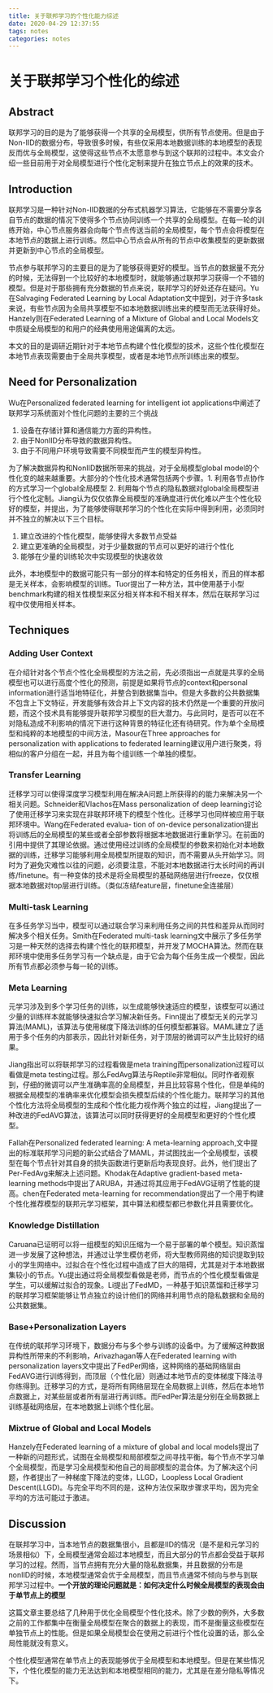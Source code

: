 ```yaml
---
title: 关于联邦学习的个性化能力综述
date: 2020-04-29 12:37:55
tags: notes
categories: notes
---
```


# 关于联邦学习个性化的综述

## Abstract

联邦学习的目的是为了能够获得一个共享的全局模型，供所有节点使用。但是由于Non-IID的数据分布，导致很多时候，有些仅采用本地数据训练的本地模型的表现反而优与全局模型，这使得这些节点不太愿意参与到这个联邦的过程中。本文会介绍一些目前用于对全局模型进行个性化定制来提升在独立节点上的效果的技术。

## Introduction

联邦学习是一种针对Non-IID数据的分布式机器学习算法，它能够在不需要分享各自节点的数据的情况下使得多个节点协同训练一个共享的全局模型。在每一轮的训练开始，中心节点服务器会向每个节点传送当前的全局模型，每个节点会将模型在本地节点的数据上进行训练。然后中心节点会从所有的节点中收集模型的更新数据并更新到中心节点的全局模型。

节点参与联邦学习的主要目的是为了能够获得更好的模型。当节点的数据量不充分的时候，无法得到一个比较好的本地模型时，就能够通过联邦学习获得一个不错的模型。但是对于那些拥有充分数据的节点来说，联邦学习的好处还存在疑问。Yu在Salvaging Federated Learning by Local Adaptation文中提到，对于许多task来说，有些节点因为全局共享模型不如本地数据训练出来的模型而无法获得好处。Hanzely则在Federated Learning of a Mixture of Global and Local Models文中质疑全局模型的和用户的经典使用用途偏离的太远。

本文的目的是调研近期针对于本地节点构建个性化模型的技术，这些个性化模型在本地节点表现需要由于全局共享模型，或者是本地节点所训练出来的模型。

## Need for Personalization

Wu在Personalized federated learning for intelligent iot applications中阐述了联邦学习系统面对个性化问题的主要的三个挑战

1. 设备在存储计算和通信能力方面的异构性。 
2. 由于NonIID分布导致的数据异构性。 
3. 由于不同用户环境导致需要不同模型而产生的模型异构性。

为了解决数据异构和NonIID数据所带来的挑战，对于全局模型global model的个性化变的越来越重要。大部分的个性化技术通常包括两个步骤。1. 利用各节点协作的方式学习一个global全局模型 2. 利用每个节点的隐私数据对global全局模型进行个性化定制。Jiang认为仅仅依靠全局模型的准确度进行优化难以产生个性化较好的模型，并提出，为了能够使得联邦学习的个性化在实际中得到利用，必须同时并不独立的解决以下三个目标。

1. 建立改进的个性化模型，能够使得大多数节点受益
2. 建立更准确的全局模型，对于少量数据的节点可以更好的进行个性化
3. 能够在少量的训练轮次中实现模型的快速收敛

此外，本地模型中的数据可能只有一部分的样本和特定的任务相关，而且的样本都是无关样本，会影响模型的训练。Tuor提出了一种方法，其中使用基于小型benchmark构建的相关性模型来区分相关样本和不相关样本，然后在联邦学习过程中仅使用相关样本。

## Techniques

### Adding User Context

在介绍针对各个节点个性化全局模型的方法之前，先必须指出一点就是共享的全局模型也可以进行高度个性化的预测，前提是如果将节点的context和personal information进行适当地特征化，并整合到数据集当中。但是大多数的公共数据集不包含上下文特征，开发能够有效合并上下文内容的技术仍然是一个重要的开放问题，而这个技术具有能够提升联邦学习模型的巨大潜力。与此同时，是否可以在不对隐私造成不利影响的情况下进行这种背景的特征化还有待研究。作为单个全局模型和纯粹的本地模型的中间方法，Masour在Three approaches for personalization with applications to federated learning建议用户进行聚类，将相似的客户分组在一起，并且为每个组训练一个单独的模型。

### Transfer Learning

迁移学习可以使得深度学习模型利用在解决A问题上所获得的的能力来解决另一个相关问题。Schneider和Vlachos在Mass personalization of deep learning讨论了使用迁移学习来实现在非联邦环境下的模型个性化。迁移学习也同样被应用于联邦环境中。Wang在Federated evalua- tion of on-device personalization提出将训练后的全局模型的某些或者全部参数将根据本地数据进行重新学习。在前面的引用中提供了其理论依据。通过使用经过训练的全局模型的参数来初始化对本地数据的训练，迁移学习能够利用全局模型所提取的知识，而不需要从头开始学习。同时为了避免灾难性以往的问题，必须要注意，不能对本地数据进行太长时间的再训练/finetune。有一种变体的技术是将全局模型的基础网络层进行freeze，仅仅根据本地数据对top层进行训练。（类似冻结feature层，finetune全连接层）

### Multi-task Learning

在多任务学习当中，模型可以通过联合学习来利用任务之间的共性和差异从而同时解决多个相关任务。Smith在Federated multi-task learning文中展示了多任务学习是一种天然的选择去构建个性化的联邦模型，并开发了MOCHA算法。然而在联邦环境中使用多任务学习有一个缺点是，由于它会为每个任务生成一个模型，因此所有节点都必须参与每一轮的训练。

### Meta Learning

元学习涉及到多个学习任务的训练，以生成能够快速适应的模型，该模型可以通过少量的训练样本就能够快速拟合学习解决新任务。Finn提出了模型无关的元学习算法(MAML)，该算法与使用梯度下降法训练的任何模型都兼容。MAML建立了适用于多个任务的内部表示，因此针对新任务，对于顶层的微调可以产生比较好的结果。

Jiang指出可以将联邦学习的过程看做是meta training而personalization过程可以看做是meta testing过程。那么FedAvg算法与Reptile非常相似。同时作者观察到，仔细的微调可以产生准确率高的全局模型，并且比较容易个性化，但是单纯的根据全局模型的准确率来优化模型会损失模型后续的个性化能力。联邦学习的其他个性化方法将全局模型的生成和个性化能力视作两个独立的过程，Jiang提出了一种改进的FedAVG算法，该算法可以同时获得更好的全局模型和更好的个性化模型。

Fallah在Personalized federated learning: A meta-learning approach,文中提出的标准联邦学习问题的新公式结合了MAML，并试图找出一个全局模型，该模型在每个节点针对其自身的损失函数进行更新后均表现良好。此外，他们提出了Per-FedAvg来解决上述问题。Khodak在Adaptive gradient-based meta-learning methods中提出了ARUBA，并通过将其应用于FedAVG证明了性能的提高。chen在Federated meta-learning for recommendation提出了一个用于构建个性化推荐模型的联邦元学习框架，其中算法和模型都已参数化并且需要优化。

### Knowledge Distillation

Caruana已证明可以将一组模型的知识压缩为一个易于部署的单个模型。知识蒸馏进一步发展了这种想法，并通过让学生模仿老师，将大型教师网络的知识提取到较小的学生网络中。过拟合在个性化过程中造成了巨大的阻碍，尤其是对于本地数据集较小的节点。Yu提出通过将全局模型看做是老师，而节点的个性化模型看做是学生，可以缓解过拟合的现象。Li提出了FedMD，一种基于知识蒸馏和迁移学习的联邦学习框架能够让节点独立的设计他们的网络并利用节点的隐私数据和全局的公共数据集。

### Base+Personalization Layers

在传统的联邦学习环境下，数据分布与多个参与训练的设备中。为了缓解这种数据异构性所带来的不利影响，Arivazhagan等人在Federated learning with personalization layers文中提出了FedPer网络，这种网络的基础网络层由FedAVG进行训练得到，而顶层（个性化层）则通过本地节点的变体梯度下降法寻你练得到。迁移学习的方式，是将所有网络层现在全局数据上训练，然后在本地节点数据上，对某些层或者所有层进行再训练。而FedPer算法是分别在全局数据上训练基础网络层，在本地数据上训练个性化层。

### Mixtrue of Global and Local Models

Hanzely在Federated learning of a mixture of global and local models提出了一种新的问题形式，试图在全局模型和局部模型之间寻找平衡。每个节点不学习单个全局模型，而是学习全局模型和他自己的局部模型的混合体。为了解决这个问题，作者提出了一种梯度下降法的变体，LLGD，Loopless Local Gradient Descent(LLGD)。与完全平均不同的是，这种方法仅采取步骤求平均，因为完全平均的方法可能过于激进。

## Discussion

在联邦学习中，当本地节点的数据集很小，且都是IID的情况（是不是和元学习的场景相似）下，全局模型通常会超过本地模型，而且大部分的节点都会受益于联邦学习的过程。然而，当节点拥有充分大量的隐私数据集，并且数据的分布是nonIID的时候，本地模型通常会优于全局模型，而且节点通常不倾向与参与到联邦学习过程中。**一个开放的理论问题就是：如何决定什么时候全局模型的表现会由于单节点上的模型**

这篇文章主要总结了几种用于优化全局模型个性化技术。除了少数的例外，大多数之前的工作都集中在衡量全局模型在聚合的数据上的表现，而不是衡量这些模型在单独节点上的性能。但是如果全局模型会在使用之前进行个性化设置的话，那么全局性能就没有意义。

个性化模型通常在单节点上的表现能够优于全局模型和本地模型。但是在某些情况下，个性化模型的能力无法达到和本地模型相同的能力，尤其是在差分隐私等情况下。
